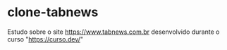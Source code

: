 # clone-tabnews
Estudo sobre o site https://www.tabnews.com.br desenvolvido durante o curso "https://curso.dev/"
